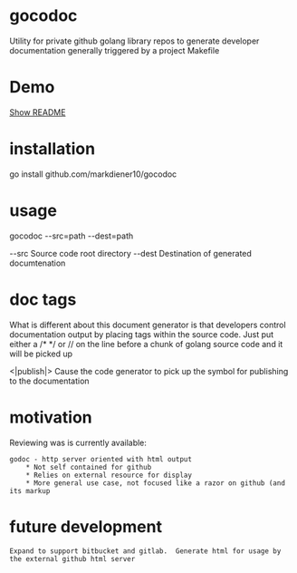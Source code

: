 # gocodoc

Utility for private github golang library repos to generate developer documentation generally triggered by a project Makefile

# Demo

[Show README](./pkg/README.md)

# installation

go install github.com/markdiener10/gocodoc

# usage

gocodoc --src=path --dest=path 

--src  Source code root directory 
--dest Destination of generated documtenation

# doc tags

What is different about this document generator is that developers control documentation output by placing tags within the source code.  Just put either a /* */ or // on the line before a chunk of golang source code and it will be picked up

<|publish|> Cause the code generator to pick up the symbol for publishing to the documentation

# motivation

Reviewing was is currently available:

	godoc - http server oriented with html output 
		* Not self contained for github
		* Relies on external resource for display
		* More general use case, not focused like a razor on github (and its markup
	
# future development

	Expand to support bitbucket and gitlab.  Generate html for usage by the external github html server
